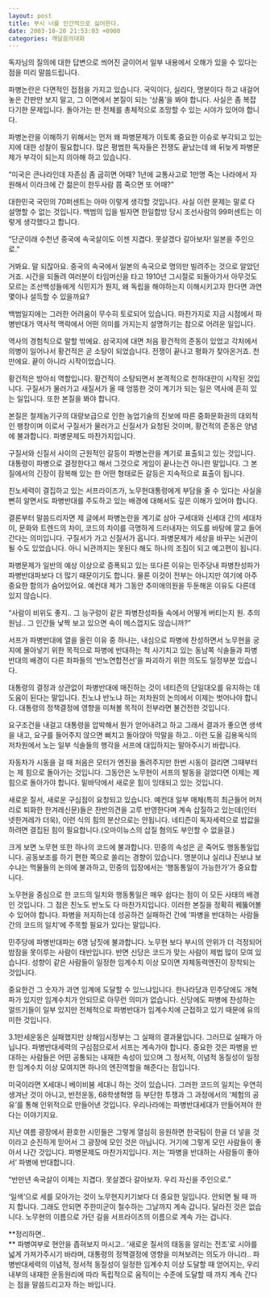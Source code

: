 ```yaml
---
layout: post
title: 부시 너를 인간적으로 싫어한다.
date: 2003-10-20 21:53:03 +0900
categories: 깨달음의대화
---
```

독자님의 질의에 대한 답변으로 씌어진 글이어서 일부 내용에서 오해가 있을 수 있다는 점을 미리 말씀드립니다. 

파병논란은 다면적인 접점을 가지고 있습니다. 국익이다, 실리다, 명분이다 하고 내걸어놓은 간판만 보지 말고, 그 이면에서 본질이 되는 ‘상품’을 봐야 합니다. 사실은 좀 복잡다기한 문제입니다. 돌아가는 판 전체를 총체적으로 조망할 수 있는 시야가 있어야 합니다. 

파병논란을 이해하기 위해서는 먼저 왜 파병문제가 이토록 중요한 이슈로 부각되고 있는지에 대한 성찰이 필요합니다. 많은 평범한 독자들은 전쟁도 끝났는데 왜 뒤늦게 파병문제가 부각이 되는지 의아해 하고 있습니다. 

“미국은 큰나라인데 자존심 좀 굽히면 어때? 1년에 교통사고로 1만명 죽는 나라에서 자원해서 이라크에 간 젊은이 한두사람 쯤 죽으면 또 어때?” 

대한민국 국민의 70퍼센트는 아마 이렇게 생각할 것입니다. 사실 이런 문제는 말로 다 설명할 수 없는 것입니다. 백범의 입을 빌자면 한일합방 당시 조선사람의 99퍼센트는 이렇게 생각했다고 합니다. 

“단군이래 수천년 중국에 속국살이도 이젠 지겹다. 못살겠다 갈아보자! 일본을 주인으로.” 

거봐요. 말 되잖아요. 중국의 속국에서 일본의 속국으로 명의만 빌려주는 것으로 알았던 거죠. 시간을 되돌려 여러분이 타임머신을 타고 1910년 그시절로 되돌아가서 아무것도 모르는 조선백성들에게 식민지가 뭔지, 왜 독립을 해야하는지 이해시키고자 한다면 과연 몇이나 설득할 수 있을까요? 

백범일지에는 그러한 어려움이 무수히 토로되어 있습니다. 마찬가지로 지금 시점에서 파병반대가 역사적 맥락에서 어떤 의미를 가지는지 설명하기는 참으로 어려운 일입니다. 

역사의 경험칙으로 말할 밖에요. 삼국지에 대면 처음 황건적의 준동이 있었고 각처에서 의병이 일어나서 황건적은 곧 소탕이 되었습니다. 전쟁이 끝나고 평화가 찾아온거죠. 천만에요. 끝이 아니라 시작이었습니다. 

황건적은 방아쇠 역할입니다. 황건적이 소탕되면서 본격적으로 천하대란이 시작된 것입니다. 구질서가 물러가고 새질서가 올 때 엉뚱한 것이 계기가 되는 일은 역사에 흔히 있는 일입니다. 또한 본질을 봐야 합니다. 

본질은 철제농기구의 대량보급으로 인한 농업기술의 진보에 따른 중화문화권의 대외적인 팽창이며 이로서 구질서가 물러가고 신질서가 요청된 것이며, 황건적의 준동은 양념에 불과합니다. 파병문제도 마찬가지입니다. 

구질서와 신질서 사이의 근원적인 갈등이 파병논란을 계기로 표출되고 있는 것입니다. 대통령이 파병으로 결정한다고 해서 그것으로 게임이 끝나는건 아니란 말입니다. 그 본질에서의 긴장이 잠복해 있는 한 어떤 형태로든 갈등은 지속적으로 표출이 됩니다. 

친노세력이 결집하고 있는 서프라이즈가, 노무현대통령에게 부담을 줄 수 있다는 사실을 뻔히 알면서도 파병반대를 주도하고 있는 배경에 대해서도 깊은 이해가 있어야 합니다. 

결론부터 말씀드리자면 제 글에서 파병논란을 계기로 삼아 구세대와 신세대 간의 세대차이, 문화와 트렌드의 차이, 코드의 차이를 극명하게 드러내자는 의도를 바탕에 깔고 들어간다는 의미입니다. 구질서가 가고 신질서가 옵니다. 파병문제가 세상을 바꾸는 뇌관이 될 수도 있었습니다. 아니 뇌관까지는 못된다 해도 하나의 조짐이 되고 예고편이 됩니다. 

파병문제가 일반의 예상 이상으로 증폭되고 있는 또다른 이유는 민주당내 파병찬성파가 파병반대파보다 더 많기 때문이기도 합니다. 물론 이것이 전부는 아니지만 여기에 아주 중요한 함의가 숨어있어요. 예컨대 제가 그동안 추미애의원을 두둔해온 이유도 다른데 있지 않습니다. 

“사람이 비위도 좋지.. 그 능구렁이 같은 파병찬성파들 속에서 어떻게 버티는지 원. 추의원님.. 그 인간들 낯짝 보고 있으면 속이 메스껍지도 않습니까?”

서프가 파병반대에 열을 올린 이유 중 하나는, 내심으로 파병에 찬성하면서 노무현을 궁지에 몰아넣기 위한 목적으로 파병에 반대하는 척 사기치고 있는 동남쪽 식솔들과 파병반대의 배경이 다른 좌파들의 ‘반노연합전선’을 파괴하기 위한 의도도 일정부분 있습니다. 

대통령의 결정과 상관없이 파병반대에 매진하는 것이 네티즌의 단일대오를 유지하는 데 도움이 된다는 말입니다. 친노냐 반노냐 하는 저차원의 논의에서 이제는 벗어나야 합니다. 대통령의 정책결정에 영향을 미쳐볼 목적이 전부라면 불건전한 것입니다. 

요구조건을 내걸고 대통령을 압박해서 뭔가 얻어내려고 하고 그래서 결과가 좋으면 생색을 내고, 요구를 들어주지 않으면 삐치고 돌아앉아 막말을 하고.. 이런 도올 김용옥식의 저차원에서 노는 일부 식솔들의 행각을 서프에 대입하지는 말아주시기 바랍니다. 

자동차가 시동을 걸 때 처음은 모터가 엔진을 돌려주지만 한번 시동이 걸리면 그때부터는 제 힘으로 돌아가는 것입니다. 그동안은 노무현이 서프의 발동을 걸었다면 이제는 제 힘으로 돌아가야 합니다. 밑바닥에서 새로운 힘이 잉태되고 있는 것입니다. 

새로운 질서, 새로운 구심점이 요청되고 있습니다. 예컨대 일부 매체(특히 최근들어 머저리로 퇴화한 한겨레신문)들은 찬반의견을 고루 반영한다며 계속 삽질하고 있는데(인터넷한겨레가 더욱), 이런 식의 힘의 분산으로는 안됩니다. 네티즌이 독자세력으로 밥값을 하려면 결집된 힘이 필요합니다.(오마이뉴스의 삽질 혐의도 부인할 수 없을걸.) 

크게 보면 노무현 또한 하나의 코드에 불과합니다. 민중의 속성은 곧 죽어도 행동통일입니다. 공동보조를 하기 편한 쪽으로 쏠리는 경향이 있습니다. 명분이냐 실리냐 진보냐 보수냐는 먹물들의 논의에 불과하고, 민중의 입장에서는 ‘행동통일이 가능한가’가 중요합니다. 

노무현을 중심으로 한 코드의 일치와 행동통일은 매우 쉽다는 점이 이 모든 사태의 배경인 것입니다. 그 점은 친노도 반노도 다 마찬가지입니다. 이러한 본질을 정확히 꿰뚫어볼 수 있어야 합니다. 파병을 저지하는데 성공하건 실패하건 간에 ‘파병을 반대하는 사람들 간의 코드의 일치’에 주목할 필요가 있다는 말입니다. 

민주당에 파병반대파는 6명 남짓에 불과합니다. 노무현 보다 부시의 안위가 더 걱정되어 밤잠을 못이루는 사람이 태반입니다. 반면 신당은 코드가 맞는 사람이 제법 많이 모여 있습니다. 성향이 같은 사람들이 일정한 임계수치 이상 모이면 자체동력엔진이 장착되는 것입니다. 

중요한건 그 숫자가 과연 임계에 도달할 수 있느냐입니다. 한나라당과 민주당에도 개혁파가 있지만 임계수치가 안되므로 아무런 의미가 없습니다. 신당에도 파병에 찬성하는 얼뜨기들이 일부 있지만 전체적으로 파병반대가 임계수치에 근접하고 있기 때문에 유의미한 것입니다. 

3.1만세운동은 실패했지만 상해임시정부는 그 실패의 결과물입니다. 그러므로 실패가 아닙니다. 파병반대세력의 구심점으로서 서프는 계속가야 합니다. 중요한 것은 파병을 반대하는 사람들은 어떤 공통되는 내재한 속성이 있으며 그 정서적, 이념적 동질성이 일정한 임계수치 이상 모여지면 하나의 엔진역할을 해준다는 점입니다. 

미국이라면 X세대니 베이비붐 세대니 하는 것이 있습니다. 그러한 코드의 일치는 우연히 생겨난 것이 아니고, 반전운동, 68학생혁명 등 부단한 투쟁과 그 과정에서의 ‘체험의 공유’를 통해 인위적으로 만들어낸 것입니다. 우리나라에는 파병반대세대가 만들어져야 한다는 이야기지요. 

지난 여름 광장에서 환호한 시민들은 그렇게 열심히 응원하면 한국팀이 한골 더 넣을 것이라고 순진하게 믿어서 그 광장에 모인 것은 아닙니다. 거기에 그렇게 모인 사람들이 좋아서 나간 것입니다. 파병문제도 마찬가지입니다. 저는 ‘파병을 반대하는 사람들이 좋아서’ 파병에 반대합니다. 

“반만년 속국살이 이제는 지겹다. 못살겠다 갈아보자. 우리 자신을 주인으로.”

‘일색’으로 세를 모아가는 것이 노무현지키기보다 더 중요한 일입니다. 안되면 될 때 까지 합니다. 그래도 안되면 주한미군이 철수하는 그날까지 계속 갑니다. 달라진 것은 없습니다. 노무현의 이름으로 가던 길을 서프라이즈의 이름으로 계속 가는 겁니다. 

**정리하면..   
** 파병여부로 현안을 좁혀보지 마시고.. ‘새로운 질서의 태동을 알리는 전조’로 시야를 넓게 가져가주시기 바라며, 대통령의 정책결정에 영향을 미쳐보려는 의도가 아니라.. 파병반대세력의 이념적, 정서적 동질성이 일정한 임계수치 이상 도달할 때 얻어지는, 우리 내부의 내재한 운동원리에 따라 독립적으로 움직이는 수준에 도달할 때 까지 계속 간다는 점을 말씀드리고자 하는 바입니다.